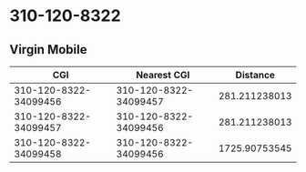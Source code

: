 # 310-120-8322
## Virgin Mobile


| CGI | Nearest CGI | Distance |
|-----|-------------|----------|
| 310-120-8322-34099456 | 310-120-8322-34099457 | 281.211238013 |
| 310-120-8322-34099457 | 310-120-8322-34099456 | 281.211238013 |
| 310-120-8322-34099458 | 310-120-8322-34099456 | 1725.90753545 |
